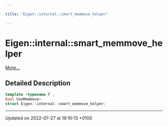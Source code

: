 ```yaml
---

title: "Eigen::internal::smart_memmove_helper"

---
```


# Eigen::internal::smart_memmove_helper



 [More...](#detailed-description)

## Detailed Description

```cpp
template <typename T ,
bool UseMemmove>
struct Eigen::internal::smart_memmove_helper;
```

-------------------------------

Updated on 2022-07-27 at 19:10:13 +0100